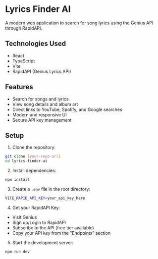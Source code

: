 # Lyrics Finder AI

A modern web application to search for song lyrics using the Genius API through RapidAPI.

## Technologies Used

- React
- TypeScript
- Vite
- RapidAPI (Genius Lyrics API)

## Features

- Search for songs and lyrics
- View song details and album art
- Direct links to YouTube, Spotify, and Google searches
- Modern and responsive UI
- Secure API key management

## Setup

1. Clone the repository:
```bash
git clone [your-repo-url]
cd lyrics-finder-ai
```

2. Install dependencies:
```bash
npm install
```

3. Create a `.env` file in the root directory:
```bash
VITE_RAPID_API_KEY=your_api_key_here
```

4. Get your RapidAPI Key:
- Visit Genius
- Sign up/Login to RapidAPI
- Subscribe to the API (free tier available)
- Copy your API key from the "Endpoints" section

5. Start the development server:
```bash
npm run dev
```